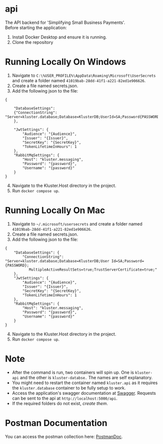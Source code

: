 # api
The API backend for 'Simplifying Small Business Payments'.  
Before starting the application:
1. Install Docker Desktop and ensure it is running.
2. Clone the repository
  
# Running Locally On Windows
1. Navigate to `C:\%USER_PROFILE%\AppData\Roaming\Microsoft\UserSecrets` and create a folder named `41019bab-28dd-41f1-a221-82ed1e906626`.
2. Create a file named secrets.json.
3. Add the following json to the file:

```
{

    "DatabaseSettings": 
    {"ConnectionString": 
"Server=kluster.database;Database=KlusterDB;UserId=SA;Password{PASSWORD};MultipleActiveResultSets=true;TrustServerCertificate=true;"
    },

    "JwtSettings": {
        "Audience": "{Audience}",
        "Issuer": "{Issuer}",
        "SecretKey": "{SecretKey}",
        "TokenLifetimeInHours": 1
    },
    "RabbitMqSettings": {
        "Host": "kluster.messaging",
        "Password": "{password}",
        "Username": "{password}"
    }
}
``` 

4. Navigate to the Kluster.Host directory in the project.
5. Run `docker compose up`.
# Running Locally On Mac

1. Navigate to `~/.microsoft/usersecrets` and create a folder named `41019bab-28dd-41f1-a221-82ed1e906626`.
2. Create a file named secrets.json.
3. Add the following json to the file:

```
{
    "DatabaseSettings": {
        "ConnectionString": "Server=kluster.database;Database=KlusterDB;User Id=SA;Password={PASSWORD};
           MultipleActiveResultSets=true;TrustServerCertificate=true;"
    },
    "JwtSettings": {
        "Audience": "{Audience}",
        "Issuer": "{Issuer}",
        "SecretKey": "{SecretKey}",
        "TokenLifetimeInHours": 1
    },
    "RabbitMqSettings": {
        "Host": "kluster.messaging",
        "Password": "{password}",
        "Username": "{password}"
    }
}
```


4. Navigate to the Kluster.Host directory in the project.
5. Run `docker compose up`.

  
# Note
- After the command is run, two containers will spin up. One is `kluster-api` and the other is `kluster-databse.` The names are self explanatory.
- You might need to restart the container named `kluster.api` as it requires the `kluster.database` container to be fully setup to work.
- Access the application's swagger documentation at [Swagger](http://localhost:5000/swagger/index.html). Requests can be sent to the api at `http://localhost:5000/api`.
- If the required folders do not exist, *create them*.
# Postman Documentation
You can access the postman collection here: [PostmanDoc](https://documenter.getpostman.com/view/22039666/2s9YeAAumQ).
